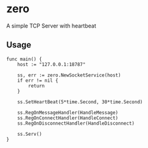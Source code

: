 # zero
A simple TCP Server with heartbeat

## Usage

```
func main() {
 	host := "127.0.0.1:18787"

 	ss, err := zero.NewSocketService(host)
    if err != nil {
		return
	}

	ss.SetHeartBeat(5*time.Second, 30*time.Second)

	ss.RegOnMessageHandler(HandleMessage)
	ss.RegOnConnectHandler(HandleConnect)
	ss.RegOnDisconnectHandler(HandleDisconnect)

	ss.Serv()
}

```
